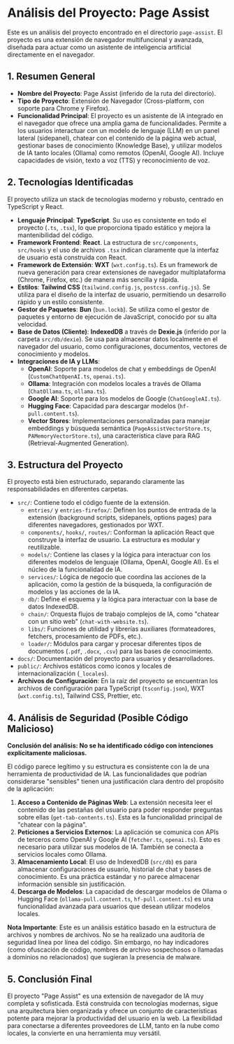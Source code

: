 # Análisis del Proyecto: Page Assist

Este es un análisis del proyecto encontrado en el directorio `page-assist`. El proyecto es una extensión de navegador multifuncional y avanzada, diseñada para actuar como un asistente de inteligencia artificial directamente en el navegador.

## 1. Resumen General

- **Nombre del Proyecto**: Page Assist (inferido de la ruta del directorio).
- **Tipo de Proyecto**: Extensión de Navegador (Cross-platform, con soporte para Chrome y Firefox).
- **Funcionalidad Principal**: El proyecto es un asistente de IA integrado en el navegador que ofrece una amplia gama de funcionalidades. Permite a los usuarios interactuar con un modelo de lenguaje (LLM) en un panel lateral (sidepanel), chatear con el contenido de la página web actual, gestionar bases de conocimiento (Knowledge Base), y utilizar modelos de IA tanto locales (Ollama) como remotos (OpenAI, Google AI). Incluye capacidades de visión, texto a voz (TTS) y reconocimiento de voz.

## 2. Tecnologías Identificadas

El proyecto utiliza un stack de tecnologías moderno y robusto, centrado en TypeScript y React.

- **Lenguaje Principal**: **TypeScript**. Su uso es consistente en todo el proyecto (`.ts`, `.tsx`), lo que proporciona tipado estático y mejora la mantenibilidad del código.
- **Framework Frontend**: **React**. La estructura de `src/components`, `src/hooks` y el uso de archivos `.tsx` indican claramente que la interfaz de usuario está construida con React.
- **Framework de Extensión**: **WXT** (`wxt.config.ts`). Es un framework de nueva generación para crear extensiones de navegador multiplataforma (Chrome, Firefox, etc.) de manera más sencilla y rápida.
- **Estilos**: **Tailwind CSS** (`tailwind.config.js`, `postcss.config.js`). Se utiliza para el diseño de la interfaz de usuario, permitiendo un desarrollo rápido y un estilo consistente.
- **Gestor de Paquetes**: **Bun** (`bun.lockb`). Se utiliza como el gestor de paquetes y entorno de ejecución de JavaScript, conocido por su alta velocidad.
- **Base de Datos (Cliente)**: **IndexedDB** a través de **Dexie.js** (inferido por la carpeta `src/db/dexie`). Se usa para almacenar datos localmente en el navegador del usuario, como configuraciones, documentos, vectores de conocimiento y modelos.
- **Integraciones de IA y LLMs**:
    - **OpenAI**: Soporte para modelos de chat y embeddings de OpenAI (`CustomChatOpenAI.ts`, `openai.ts`).
    - **Ollama**: Integración con modelos locales a través de Ollama (`ChatOllama.ts`, `ollama.ts`).
    - **Google AI**: Soporte para los modelos de Google (`ChatGoogleAI.ts`).
    - **Hugging Face**: Capacidad para descargar modelos (`hf-pull.content.ts`).
    - **Vector Stores**: Implementaciones personalizadas para manejar embeddings y búsqueda semántica (`PageAssistVectorStore.ts`, `PAMemoryVectorStore.ts`), una característica clave para RAG (Retrieval-Augmented Generation).

## 3. Estructura del Proyecto

El proyecto está bien estructurado, separando claramente las responsabilidades en diferentes carpetas.

- `src/`: Contiene todo el código fuente de la extensión.
    - `entries/` y `entries-firefox/`: Definen los puntos de entrada de la extensión (background scripts, sidepanels, options pages) para diferentes navegadores, gestionados por WXT.
    - `components/`, `hooks/`, `routes/`: Conforman la aplicación React que construye la interfaz de usuario. La estructura es modular y reutilizable.
    - `models/`: Contiene las clases y la lógica para interactuar con los diferentes modelos de lenguaje (Ollama, OpenAI, Google AI). Es el núcleo de la funcionalidad de IA.
    - `services/`: Lógica de negocio que coordina las acciones de la aplicación, como la gestión de la búsqueda, la configuración de modelos y las acciones de la IA.
    - `db/`: Define el esquema y la lógica para interactuar con la base de datos IndexedDB.
    - `chain/`: Orquesta flujos de trabajo complejos de IA, como "chatear con un sitio web" (`chat-with-website.ts`).
    - `libs/`: Funciones de utilidad y librerías auxiliares (formateadores, fetchers, procesamiento de PDFs, etc.).
    - `loader/`: Módulos para cargar y procesar diferentes tipos de documentos (`.pdf`, `.docx`, `.csv`) para las bases de conocimiento.
- `docs/`: Documentación del proyecto para usuarios y desarrolladores.
- `public/`: Archivos estáticos como iconos y locales de internacionalización (`_locales`).
- **Archivos de Configuración**: En la raíz del proyecto se encuentran los archivos de configuración para TypeScript (`tsconfig.json`), WXT (`wxt.config.ts`), Tailwind CSS, Prettier, etc.

## 4. Análisis de Seguridad (Posible Código Malicioso)

**Conclusión del análisis: No se ha identificado código con intenciones explícitamente maliciosas.**

El código parece legítimo y su estructura es consistente con la de una herramienta de productividad de IA. Las funcionalidades que podrían considerarse "sensibles" tienen una justificación clara dentro del propósito de la aplicación:

1.  **Acceso a Contenido de Páginas Web**: La extensión necesita leer el contenido de las pestañas del usuario para poder responder preguntas sobre ellas (`get-tab-contents.ts`). Esta es la funcionalidad principal de "chatear con la página".
2.  **Peticiones a Servicios Externos**: La aplicación se comunica con APIs de terceros como OpenAI y Google AI (`fetcher.ts`, `openai.ts`). Esto es necesario para utilizar sus modelos de IA. También se conecta a servicios locales como Ollama.
3.  **Almacenamiento Local**: El uso de IndexedDB (`src/db`) es para almacenar configuraciones de usuario, historial de chat y bases de conocimiento. Es una práctica estándar y no parece almacenar información sensible sin justificación.
4.  **Descarga de Modelos**: La capacidad de descargar modelos de Ollama o Hugging Face (`ollama-pull.content.ts`, `hf-pull.content.ts`) es una funcionalidad avanzada para usuarios que desean utilizar modelos locales.

**Nota Importante**: Este es un análisis estático basado en la estructura de archivos y nombres de archivos. No se ha realizado una auditoría de seguridad línea por línea del código. Sin embargo, no hay indicadores (como ofuscación de código, nombres de archivo sospechosos o llamadas a dominios no relacionados) que sugieran la presencia de malware.

## 5. Conclusión Final

El proyecto "Page Assist" es una extensión de navegador de IA muy completa y sofisticada. Está construida con tecnologías modernas, sigue una arquitectura bien organizada y ofrece un conjunto de características potente para mejorar la productividad del usuario en la web. La flexibilidad para conectarse a diferentes proveedores de LLM, tanto en la nube como locales, la convierte en una herramienta muy versátil.

